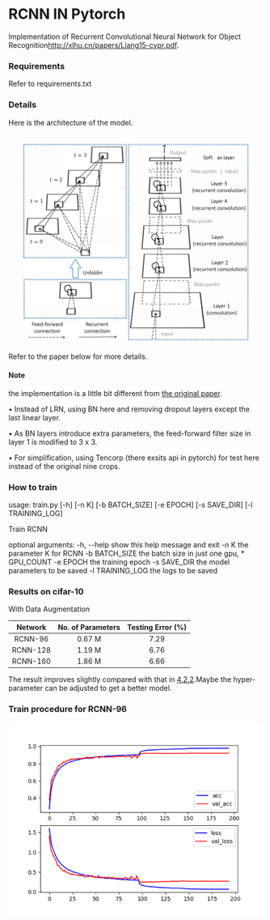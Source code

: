 # RCNN IN Pytorch
Implementation of Recurrent Convolutional Neural Network for Object Recognition<http://xlhu.cn/papers/Liang15-cvpr.pdf>. 

### Requirements

Refer to requirements.txt

### Details

Here is the architecture of the model.

![model](./log/model.png)

Refer to the paper below for more details.

#### Note

the implementation is a little bit different from [the original paper](http://xlhu.cn/papers/Liang15-cvpr.pdf).

• Instead of LRN, using BN here and removing dropout layers except the last linear layer.

• As BN layers introduce extra parameters,  the feed-forward filter size in layer 1 is modified to 3 x 3.

• For simplification, using Tencorp (there exsits api in pytorch) for test here instead of the original nine crops.

### How to train

usage: train.py [-h] [-n K] [-b BATCH_SIZE] [-e EPOCH] [-s SAVE_DIR]  [-l TRAINING_LOG]

Train RCNN

optional arguments:
  -h, --help       show this help message and exit
  -n K             the parameter K for RCNN
  -b BATCH_SIZE    the batch size in just one gpu, * GPU_COUNT
  -e EPOCH         the training epoch
  -s SAVE_DIR      the model parameters to be saved
  -l TRAINING_LOG  the logs to be saved

### Results on cifar-10

With Data Augmentation

| Network  | No. of Parameters | Testing Error (%) |
| :------: | :---------------: | :---------------: |
| RCNN-96  |      0.67 M       |       7.29        |
| RCNN-128 |      1.19 M       |       6.76        |
| RCNN-160 |      1.86 M       |       6.66        |

The result improves slightly compared with that in [4.2.2](http://xlhu.cn/papers/Liang15-cvpr.pdf).Maybe the hyper-parameter 
can be adjusted to get a better model.

### Train procedure for RCNN-96

![log_96](./log/log_96.png)

